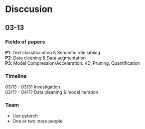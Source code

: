 # Disccusion

## 03-13

### Fields of papers

**P1**: Text classificcation & Semantic role labling  
**P2**: Data cleaning & Data augmentation  
**P3**: Model Compression/Acceleration: KD, Pruning, Quantification

### Timeline

03/13 - 03/31 Investigation  
03/?? - 04/?? Data cleaning & model iteration

### Team

- Use pytorch
- One or two more people